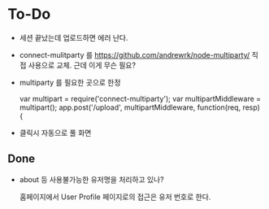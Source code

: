 # To-Do


* 세션 끝났는데 업로드하면 에러 난다.

* connect-mulitparty 를 https://github.com/andrewrk/node-multiparty/ 직접 사용으로 교체.
근데 이게 무슨 필요?

* multiparty 를 필요한 곳으로 한정

    var multipart = require('connect-multiparty');
    var multipartMiddleware = multipart();
    app.post('/upload', multipartMiddleware, function(req, resp) {

* 클릭시 자동으로 풀 화면

## Done

* about 등 사용불가능한 유저명을 처리하고 있나?

  홈페이지에서 User Profile 페이지로의 접근은 유저 번호로 한다.

